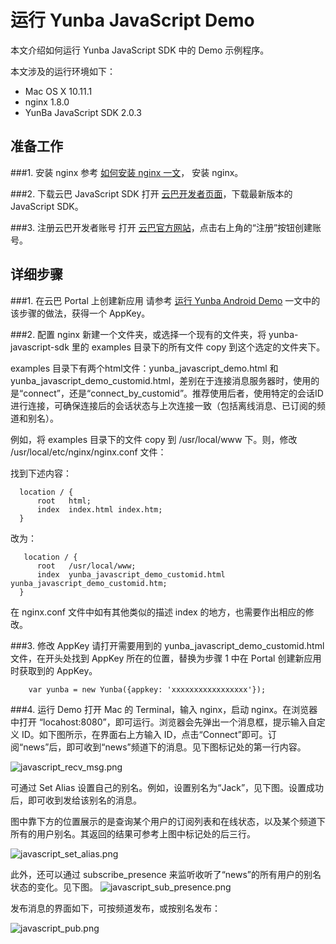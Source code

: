 # 运行 Yunba JavaScript Demo

本文介绍如何运行 Yunba JavaScript SDK 中的 Demo 示例程序。

本文涉及的运行环境如下：

* Mac OS X 10.11.1
* nginx 1.8.0
* YunBa JavaScript SDK 2.0.3

## 准备工作

###1. 安装 nginx
参考 [如何安装 nginx 一文](https://github.com/yunba/docs/blob/master/support/knowledge_base/Install_nginx.md)，
安装 nginx。

###2. 下载云巴 JavaScript SDK
打开 [云巴开发者页面](http://yunba.io/developers "云巴开发者页面")，下载最新版本的 JavaScript SDK。

###3. 注册云巴开发者账号
打开 [云巴官方网站](http://yunba.io "云巴官方网站")，点击右上角的“注册”按钮创建账号。  

## 详细步骤

###1. 在云巴 Portal 上创建新应用
请参考 [运行 Yunba Android Demo](http://yunba.io/docs2/android_demo) 
一文中的该步骤的做法，获得一个 AppKey。


###2. 配置 nginx
新建一个文件夹，或选择一个现有的文件夹，将 yunba-javascript-sdk 里的 examples 目录下的所有文件 copy 到这个选定的文件夹下。

examples 目录下有两个html文件：yunba_javascript_demo.html 和 yunba_javascript_demo_customid.html，差别在于连接消息服务器时，使用的是“connect”，还是“connect_by_customid”。推荐使用后者，使用特定的会话ID进行连接，可确保连接后的会话状态与上次连接一致（包括离线消息、已订阅的频道和别名）。

例如，将 examples 目录下的文件 copy 到 /usr/local/www 下。则，修改 /usr/local/etc/nginx/nginx.conf 文件：

找到下述内容：
```
  location / {
      root   html;
      index  index.html index.htm;
  }
```
改为：
```
   location / {
      root   /usr/local/www;
      index  yunba_javascript_demo_customid.html yunba_javascript_demo_customid.htm;
  }
```
在 nginx.conf 文件中如有其他类似的描述 index 的地方，也需要作出相应的修改。

###3. 修改 AppKey
请打开需要用到的 yunba_javascript_demo_customid.html 文件，在开头处找到 AppKey 所在的位置，替换为步骤 1 中在 Portal 创建新应用时获取到的 AppKey。
```
    var yunba = new Yunba({appkey: 'xxxxxxxxxxxxxxxxx'});
```
###4. 运行 Demo
打开 Mac 的 Terminal，输入 nginx，启动 nginx。在浏览器中打开 “locahost:8080”，即可运行。浏览器会先弹出一个消息框，提示输入自定义 ID。如下图所示，在界面右上方输入 ID，点击“Connect”即可。订阅“news”后，即可收到“news”频道下的消息。见下图标记处的第一行内容。

![javascript_recv_msg.png](https://raw.githubusercontent.com/yunba/docs/master/image/for_quickstart/javascript_recv_msg.png)

可通过 Set Alias 设置自己的别名。例如，设置别名为“Jack”，见下图。设置成功后，即可收到发给该别名的消息。


图中靠下方的位置展示的是查询某个用户的订阅列表和在线状态，以及某个频道下所有的用户别名。其返回的结果可参考上图中标记处的后三行。


![javascript_set_alias.png](https://raw.githubusercontent.com/yunba/docs/master/image/for_quickstart/javascript_set_alias.png)

此外，还可以通过 subscribe_presence 来监听收听了“news”的所有用户的别名状态的变化。见下图。
![javascript_sub_presence.png](https://raw.githubusercontent.com/yunba/docs/master/image/for_quickstart/javascript_sub_presence.png)


发布消息的界面如下，可按频道发布，或按别名发布：

![javascript_pub.png](https://raw.githubusercontent.com/yunba/docs/master/image/for_quickstart/javascript_pub.png)
